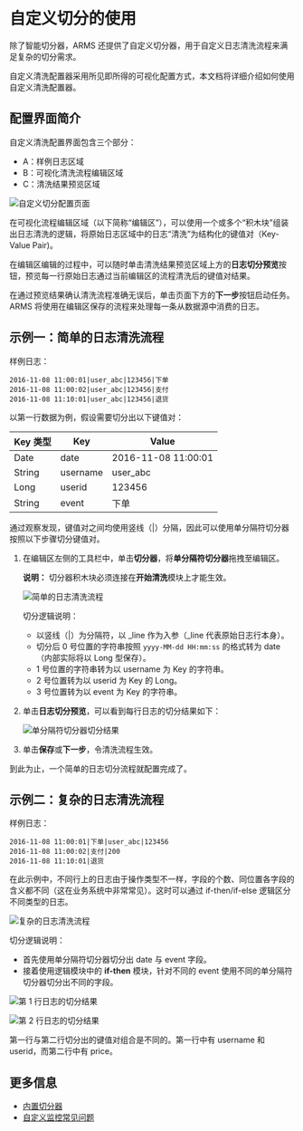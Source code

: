 # 自定义切分的使用

除了智能切分器，ARMS 还提供了自定义切分器，用于自定义日志清洗流程来满足复杂的切分需求。

自定义清洗配置器采用所见即所得的可视化配置方式，本文档将详细介绍如何使用自定义清洗配置器。

## 配置界面简介

自定义清洗配置界面包含三个部分：

-   A：样例日志区域
-   B：可视化清洗流程编辑区域
-   C：清洗结果预览区域

![](../images/p43752.png "自定义切分配置页面")

在可视化流程编辑区域（以下简称“编辑区”），可以使用一个或多个“积木块”组装出日志清洗的逻辑，将原始日志区域中的日志“清洗”为结构化的键值对（Key-Value Pair\)。

在编辑区编辑的过程中，可以随时单击清洗结果预览区域上方的**日志切分预览**按钮，预览每一行原始日志通过当前编辑区的流程清洗后的键值对结果。

在通过预览结果确认清洗流程准确无误后，单击页面下方的**下一步**按钮启动任务。ARMS 将使用在编辑区保存的流程来处理每一条从数据源中消费的日志。

## 示例一：简单的日志清洗流程

样例日志：

```screen
2016-11-08 11:00:01|user_abc|123456|下单
2016-11-08 11:00:02|user_abc|123456|支付
2016-11-08 11:10:01|user_abc|123456|退货
```

以第一行数据为例，假设需要切分出以下键值对：

|Key 类型|Key|Value|
|------|---|-----|
|Date|date|2016-11-08 11:00:01|
|String|username|user\_abc|
|Long|userid|123456|
|String|event|下单|

通过观察发现，键值对之间均使用竖线（\|）分隔，因此可以使用单分隔符切分器按照以下步骤切分键值对。

1.  在编辑区左侧的工具栏中，单击**切分器**，将**单分隔符切分器**拖拽至编辑区。

    **说明：** 切分器积木块必须连接在**开始清洗**模块上才能生效。

    ![](../images/p44091.png "简单的日志清洗流程")

    切分逻辑说明：

    -   以竖线（\|）为分隔符，以 \_line 作为入参（\_line 代表原始日志行本身）。
    -   切分后 0 号位置的字符串按照 `yyyy-MM-dd HH:mm:ss` 的格式转为 date （内部实际将以 Long 型保存）。
    -   1 号位置的字符串转为以 username 为 Key 的字符串。
    -   2 号位置转为以 userid 为 Key 的 Long。
    -   3 号位置转为以 event 为 Key 的字符串。
2.  单击**日志切分预览**，可以看到每行日志的切分结果如下：

    ![](../images/p44093.png "单分隔符切分器切分结果")

3.  单击**保存**或**下一步**，令清洗流程生效。

到此为止，一个简单的日志切分流程就配置完成了。

## 示例二：复杂的日志清洗流程

样例日志：

```screen
2016-11-08 11:00:01|下单|user_abc|123456
2016-11-08 11:00:02|支付|200
2016-11-08 11:10:01|退货
```

在此示例中，不同行上的日志由于操作类型不一样，字段的个数、同位置各字段的含义都不同（这在业务系统中非常常见）。这时可以通过 if-then/if-else 逻辑区分不同类型的日志。

![](../images/p44096.png "复杂的日志清洗流程")

切分逻辑说明：

-   首先使用单分隔符切分器切分出 date 与 event 字段。
-   接着使用逻辑模块中的 **if-then** 模块，针对不同的 event 使用不同的单分隔符切分器切分出不同的字段。

![](../images/p44097.png "第 1 行日志的切分结果")

![](../images/p44098.png "第 2 行日志的切分结果")

第一行与第二行切分出的键值对组合是不同的。第一行中有 username 和 userid，而第二行中有 price。

## 更多信息

-   [内置切分器](/cn.zh-CN/自定义监控/日志清洗进阶教程/内置切分器.md)
-   [自定义监控常见问题](/cn.zh-CN/自定义监控/自定义监控常见问题.md)

